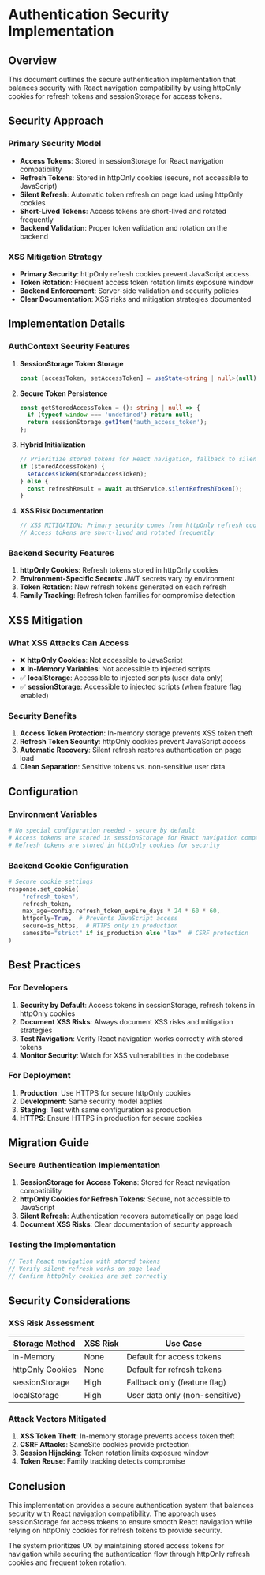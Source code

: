 # Authentication Security Implementation

## Overview

This document outlines the secure authentication implementation that balances security with React navigation compatibility by using httpOnly cookies for refresh tokens and sessionStorage for access tokens.

## Security Approach

### Primary Security Model

- **Access Tokens**: Stored in sessionStorage for React navigation compatibility
- **Refresh Tokens**: Stored in httpOnly cookies (secure, not accessible to JavaScript)
- **Silent Refresh**: Automatic token refresh on page load using httpOnly cookies
- **Short-Lived Tokens**: Access tokens are short-lived and rotated frequently
- **Backend Validation**: Proper token validation and rotation on the backend

### XSS Mitigation Strategy

- **Primary Security**: httpOnly refresh cookies prevent JavaScript access
- **Token Rotation**: Frequent access token rotation limits exposure window
- **Backend Enforcement**: Server-side validation and security policies
- **Clear Documentation**: XSS risks and mitigation strategies documented

## Implementation Details

### AuthContext Security Features

1. **SessionStorage Token Storage**
   ```typescript
   const [accessToken, setAccessToken] = useState<string | null>(null); // Stored in sessionStorage for React navigation compatibility
   ```

2. **Secure Token Persistence**
   ```typescript
   const getStoredAccessToken = (): string | null => {
     if (typeof window === 'undefined') return null;
     return sessionStorage.getItem('auth_access_token');
   };
   ```

3. **Hybrid Initialization**
   ```typescript
   // Prioritize stored tokens for React navigation, fallback to silent refresh
   if (storedAccessToken) {
     setAccessToken(storedAccessToken);
   } else {
     const refreshResult = await authService.silentRefreshToken();
   }
   ```

4. **XSS Risk Documentation**
   ```typescript
   // XSS MITIGATION: Primary security comes from httpOnly refresh cookies
   // Access tokens are short-lived and rotated frequently
   ```

### Backend Security Features

1. **httpOnly Cookies**: Refresh tokens stored in httpOnly cookies
2. **Environment-Specific Secrets**: JWT secrets vary by environment
3. **Token Rotation**: New refresh tokens generated on each refresh
4. **Family Tracking**: Refresh token families for compromise detection

## XSS Mitigation

### What XSS Attacks Can Access

- ❌ **httpOnly Cookies**: Not accessible to JavaScript
- ❌ **In-Memory Variables**: Not accessible to injected scripts
- ✅ **localStorage**: Accessible to injected scripts (user data only)
- ✅ **sessionStorage**: Accessible to injected scripts (when feature flag enabled)

### Security Benefits

1. **Access Token Protection**: In-memory storage prevents XSS token theft
2. **Refresh Token Security**: httpOnly cookies prevent JavaScript access
3. **Automatic Recovery**: Silent refresh restores authentication on page load
4. **Clean Separation**: Sensitive tokens vs. non-sensitive user data

## Configuration

### Environment Variables

```bash
# No special configuration needed - secure by default
# Access tokens are stored in sessionStorage for React navigation compatibility
# Refresh tokens are stored in httpOnly cookies for security
```

### Backend Cookie Configuration

```python
# Secure cookie settings
response.set_cookie(
    "refresh_token",
    refresh_token,
    max_age=config.refresh_token_expire_days * 24 * 60 * 60,
    httponly=True,  # Prevents JavaScript access
    secure=is_https,  # HTTPS only in production
    samesite="strict" if is_production else "lax"  # CSRF protection
)
```

## Best Practices

### For Developers

1. **Security by Default**: Access tokens in sessionStorage, refresh tokens in httpOnly cookies
2. **Document XSS Risks**: Always document XSS risks and mitigation strategies
3. **Test Navigation**: Verify React navigation works correctly with stored tokens
4. **Monitor Security**: Watch for XSS vulnerabilities in the codebase

### For Deployment

1. **Production**: Use HTTPS for secure httpOnly cookies
2. **Development**: Same security model applies
3. **Staging**: Test with same configuration as production
4. **HTTPS**: Ensure HTTPS in production for secure cookies

## Migration Guide

### Secure Authentication Implementation

1. **SessionStorage for Access Tokens**: Stored for React navigation compatibility
2. **httpOnly Cookies for Refresh Tokens**: Secure, not accessible to JavaScript
3. **Silent Refresh**: Authentication recovers automatically on page load
4. **Document XSS Risks**: Clear documentation of security approach

### Testing the Implementation

```typescript
// Test React navigation with stored tokens
// Verify silent refresh works on page load
// Confirm httpOnly cookies are set correctly
```

## Security Considerations

### XSS Risk Assessment

| Storage Method | XSS Risk | Use Case |
|----------------|----------|----------|
| In-Memory | None | Default for access tokens |
| httpOnly Cookies | None | Default for refresh tokens |
| sessionStorage | High | Fallback only (feature flag) |
| localStorage | High | User data only (non-sensitive) |

### Attack Vectors Mitigated

1. **XSS Token Theft**: In-memory storage prevents access token theft
2. **CSRF Attacks**: SameSite cookies provide protection
3. **Session Hijacking**: Token rotation limits exposure window
4. **Token Reuse**: Family tracking detects compromise

## Conclusion

This implementation provides a secure authentication system that balances security with React navigation compatibility. The approach uses sessionStorage for access tokens to ensure smooth React navigation while relying on httpOnly cookies for refresh tokens to provide security.

The system prioritizes UX by maintaining stored access tokens for navigation while securing the authentication flow through httpOnly refresh cookies and frequent token rotation.
